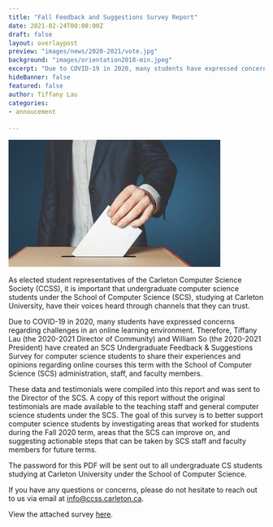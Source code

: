 ```yaml
---
title: "Fall Feedback and Suggestions Survey Report"
date: 2021-02-24T00:00:00Z
draft: false
layout: overlaypost
preview: "images/news/2020-2021/vote.jpg"
background: "images/orientation2018-min.jpeg"
excerpt: "Due to COVID-19 in 2020, many students have expressed concerns regarding challenges in an online learning environment."
hideBanner: false
featured: false
author: Tiffany Lau
categories:
- annoucement

---
```


![survey](/images/news/2020-2021/vote.jpg)

As elected student representatives of the Carleton Computer Science Society (CCSS), it is important that undergraduate computer science students under the School of Computer Science (SCS), studying at Carleton University, have their voices heard through channels that they can trust.

Due to COVID-19 in 2020, many students have expressed concerns regarding challenges in an online learning environment. Therefore, Tiffany Lau (the 2020-2021 Director of Community) and William So (the 2020-2021 President) have created an SCS Undergraduate Feedback & Suggestions Survey for computer science students to share their experiences and opinions regarding online courses this term with the School of Computer Science (SCS) administration, staff, and faculty members.

These data and testimonials were compiled into this report and was sent to the Director of the SCS. A copy of this report without the original testimonials are made available to the teaching staff and general computer science students under the SCS. The goal of this survey is to better support computer science students by investigating areas that worked for students during the Fall 2020 term, areas that the SCS can improve on, and suggesting actionable steps that can be taken by SCS staff and faculty members for future terms.

The password for this PDF will be sent out to all undergraduate CS students studying at Carleton University under the School of Computer Science.

If you have any questions or concerns, please do not hesitate to reach out to us via email at info@ccss.carleton.ca.

View the attached survey [here](/pdfs/2020-2021/fall_feedback_survey.pdf).
